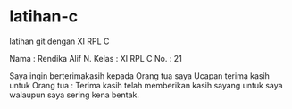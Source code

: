 # latihan-c
latihan git dengan XI RPL C

Nama : Rendika Alif N.
Kelas : XI RPL C
No. : 21

Saya ingin berterimakasih kepada Orang tua saya
Ucapan terima kasih untuk Orang tua : Terima kasih telah memberikan kasih sayang untuk saya walaupun saya sering kena bentak.